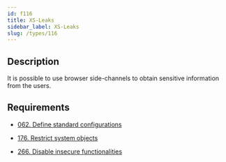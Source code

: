```yaml
---
id: f116
title: XS-Leaks
sidebar_label: XS-Leaks
slug: /types/116
---
```


## Description

It is possible
to use browser side-channels
to obtain sensitive information
from the users.

## Requirements

- [062. Define standard configurations](/criteria/architecture/062)

- [176. Restrict system objects](/criteria/data/176)

- [266. Disable insecure functionalities](/criteria/architecture/266)
